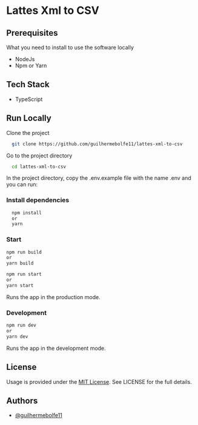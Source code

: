 # Lattes Xml to CSV

## Prerequisites

What you need to install to use the software locally

- NodeJs
- Npm or Yarn

## Tech Stack

- TypeScript

## Run Locally

Clone the project

```sh
  git clone https://github.com/guilhermebolfe11/lattes-xml-to-csv
```

Go to the project directory

```sh
  cd lattes-xml-to-csv
```

In the project directory, copy the .env.example file with the name .env and you can run:

### Install dependencies

```sh
  npm install
  or
  yarn
```

### Start

```sh
npm run build
or
yarn build
```

```sh
npm run start
or
yarn start
```

Runs the app in the production mode.

### Development

```sh
npm run dev
or
yarn dev
```

Runs the app in the development mode.

## License

Usage is provided under the [MIT License](https://github.com/guilhermebolfe11//blob/master/LICENSE). See LICENSE for the full details.

## Authors

- [@guilhermebolfe11](https://www.github.com/guilhermebolfe11/lattes-xml-to-csv)
